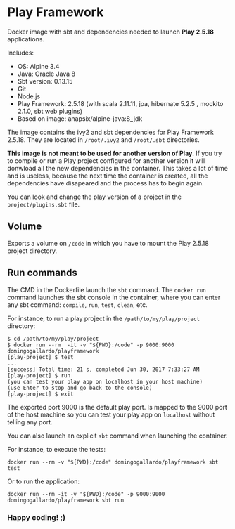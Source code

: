 # Play Framework 

Docker image with sbt and dependencies needed to launch **Play 2.5.18** applications.

Includes: 

- OS: Alpine 3.4
- Java: Oracle Java 8
- Sbt version: 0.13.15
- Git
- Node.js
- Play Framework: 2.5.18 (with scala 2.11.11, jpa, hibernate 5.2.5 , mockito 2.1.0, sbt web plugins)
- Based on image: anapsix/alpine-java:8_jdk

The image contains the ivy2 and sbt dependencies for Play Framework 2.5.18. They are located in `/root/.ivy2` and `/root/.sbt` directories. 

**This image is not meant to be used for another version of Play**. If you try to compile or run a Play project configured for another version it will donwload all the new dependencies in the container. This takes a lot of time and is useless, because the next time the container is created, all the dependencies have disapeared and the process has to begin again.

You can look and change the play version of a project in the `project/plugins.sbt` file.

## Volume

Exports a volume on `/code` in which you have to mount the Play 2.5.18 project directory.


## Run commands

The CMD in the Dockerfile launch the `sbt` command. The `docker run` command launches the sbt console in the container, where you can enter any sbt command: `compile`, `run`, `test`, `clean`, etc.

For instance, to run a play project in the `/path/to/my/play/project` directory:

```
$ cd /path/to/my/play/project
$ docker run --rm  -it -v "${PWD}:/code" -p 9000:9000 domingogallardo/playframework
[play-project] $ test
...
[success] Total time: 21 s, completed Jun 30, 2017 7:33:27 AM
[play-project] $ run
(you can test your play app on localhost in your host machine)
(use Enter to stop and go back to the console)
[play-project] $ exit
```

The exported port 9000 is the default play port. Is mapped to the 9000 port of the host machine so you can test your play app on `localhost` without telling any port.

You can also launch an explicit `sbt` command when launching the container. 

For instance, to execute the tests:

```
docker run --rm -v "${PWD}:/code" domingogallardo/playframework sbt test
```

Or to run the application:

```
docker run --rm -it -v "${PWD}:/code" -p 9000:9000 domingogallardo/playframework sbt run
```


### Happy coding! ;)
